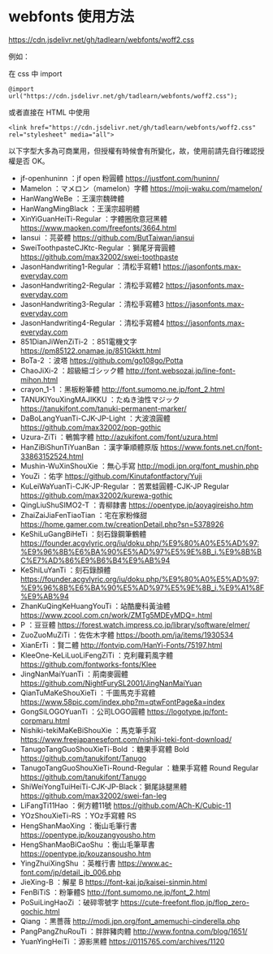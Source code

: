 # webfonts 使用方法
https://cdn.jsdelivr.net/gh/tadlearn/webfonts/woff2.css

例如：

在 css 中 import
```
@import url("https://cdn.jsdelivr.net/gh/tadlearn/webfonts/woff2.css");
```
或者直接在 HTML 中使用
```
<link href="https://cdn.jsdelivr.net/gh/tadlearn/webfonts/woff2.css" rel="stylesheet" media="all">
```

以下字型大多為可商業用，但授權有時候會有所變化，故，使用前請先自行確認授權是否 OK。

- jf-openhuninn ：jf open 粉圓體 https://justfont.com/huninn/
- Mamelon ：マメロン（mamelon）字體 https://moji-waku.com/mamelon/
- HanWangWeBe ：王漢宗魏碑體
- HanWangMingBlack ：王漢宗超明體
- XinYiGuanHeiTi-Regular ：字體圈欣意冠黑體 https://www.maoken.com/freefonts/3664.html
- Iansui ：芫荽體 https://github.com/ButTaiwan/iansui
- SweiToothpasteCJKtc-Regular ：獅尾牙膏圓體 https://github.com/max32002/swei-toothpaste
- JasonHandwriting1-Regular ：清松手寫體1 https://jasonfonts.max-everyday.com
- JasonHandwriting2-Regular ：清松手寫體2 https://jasonfonts.max-everyday.com
- JasonHandwriting3-Regular ：清松手寫體3 https://jasonfonts.max-everyday.com
- JasonHandwriting4-Regular ：清松手寫體4 https://jasonfonts.max-everyday.com
- 851DianJiWenZiTi-2 ：851電機文字 https://pm85122.onamae.jp/851Gkktt.html
- BoTa-2 ：波塔 https://github.com/go108go/Potta
- ChaoJiXi-2 ：超級細ゴシック體 http://font.websozai.jp/line-font-mihon.html
- crayon_1-1 ：黑板粉筆體 http://font.sumomo.ne.jp/font_2.html
- TANUKIYouXingMAJIKKU ：たぬき油性マジック https://tanukifont.com/tanuki-permanent-marker/
- DaBoLangYuanTi-CJK-JP-Light ：大波浪圓體 https://github.com/max32002/pop-gothic
- Uzura-ZiTi ：鵪鶉字體 http://azukifont.com/font/uzura.html
- HanZiBiShunTiYuanBan ：漢字筆順體原版 https://www.fonts.net.cn/font-33863152524.html
- Mushin-WuXinShouXie ：無心手寫 http://modi.jpn.org/font_mushin.php
- YouZi ：佑字 https://github.com/Kinutafontfactory/Yuji
- KuLeiWaYuanTi-CJK-JP-Regular ：苦累蛙圓體-CJK-JP Regular https://github.com/max32002/kurewa-gothic
- QingLiuShuSIMO2-T ：青柳隷書 https://opentype.jp/aoyagireisho.htm
- ZhaiZaiJiaFenTiaoTian ：宅在家粉條甜 https://home.gamer.com.tw/creationDetail.php?sn=5378926
- KeShiLuGangBiHeTi ：刻石錄鋼筆鶴體 https://founder.acgvlyric.org/iu/doku.php/%E9%80%A0%E5%AD%97:%E9%96%8B%E6%BA%90%E5%AD%97%E5%9E%8B_i.%E9%8B%BC%E7%AD%86%E9%B6%B4%E9%AB%94
- KeShiLuYanTi ：刻石錄顏體 https://founder.acgvlyric.org/iu/doku.php/%E9%80%A0%E5%AD%97:%E9%96%8B%E6%BA%90%E5%AD%97%E5%9E%8B_i.%E9%A1%8F%E9%AB%94
- ZhanKuQingKeHuangYouTi ：站酷慶科黃油體 https://www.zcool.com.cn/work/ZMTg5MDEyMDQ=.html
- P ：豆豆體 https://forest.watch.impress.co.jp/library/software/elmer/
- ZuoZuoMuZiTi ：佐佐木字體 https://booth.pm/ja/items/1930534
- XianErTi ：賢二體 http://fontvip.com/HanYi-Fonts/75197.html
- KleeOne-KeLiLuoLiFengZiTi ：克利蘿莉風字體 https://github.com/fontworks-fonts/Klee
- JingNanMaiYuanTi ：荊南麥圓體 https://github.com/NightFurySL2001/JingNanMaiYuan
- QianTuMaKeShouXieTi ：千圖馬克手寫體 https://www.58pic.com/index.php?m=qtwFontPage&a=index
- GongSiLOGOYuanTi ：公司LOGO圓體 https://logotype.jp/font-corpmaru.html
- Nishiki-tekiMaKeBiShouXie ：馬克筆手寫 https://www.freejapanesefont.com/nishiki-teki-font-download/
- TanugoTangGuoShouXieTi-Bold ：糖果手寫體 Bold https://github.com/tanukifont/Tanugo
- TanugoTangGuoShouXieTi-Round-Regular ：糖果手寫體 Round Regular https://github.com/tanukifont/Tanugo
- ShiWeiYongTuiHeiTi-CJK-JP-Black：獅尾詠腿黑體 https://github.com/max32002/swei-fan-leg
- LiFangTi11Hao ：俐方體11號 https://github.com/ACh-K/Cubic-11
- YOzShouXieTi-RS ：YOz手寫體 RS
- HengShanMaoXing ：衡山毛筆行書 https://opentype.jp/kouzangyousho.htm
- HengShanMaoBiCaoShu ：衡山毛筆草書 https://opentype.jp/kouzansousho.htm
- YingZhuiXingShu ：英椎行書 https://www.ac-font.com/jp/detail_jb_006.php
- JieXing-B ：解星 B https://font-kai.jp/kaisei-sinmin.html
- FenBiTiS  ：粉筆體S http://font.sumomo.ne.jp/font_2.html
- PoSuiLingHaoZi ：破碎零號字 https://cute-freefont.flop.jp/flop_zero-gochic.html
- Qiang ：黒薔薇 http://modi.jpn.org/font_amemuchi-cinderella.php
- PangPangZhuRouTi ：胖胖豬肉體 http://www.fontna.com/blog/1651/
- YuanYingHeiTi ：源影黑體 https://0115765.com/archives/1120